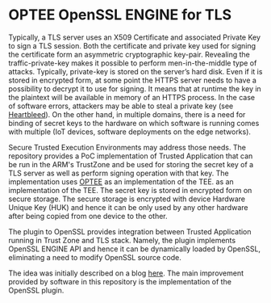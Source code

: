 # OPTEE OpenSSL ENGINE for TLS

Typically, a TLS server uses an X509 Certificate and associated Private Key to sign a TLS session. Both the certificate and private key used for signing the certificate form an asymmetric cryptographic key-pair. Revealing the traffic-private-key makes it possible to perform men-in-the-middle type of attacks. Typically, private-key is stored on the server’s hard disk. Even if it is stored in encrypted form, at some point the HTTPS server needs to have a possibility to decrypt it to use for signing. It means that at runtime the key in the plaintext will be available in memory of an HTTPS process. In the case of software errors, attackers may be able to steal a private key (see [Heartbleed](https://heartbleed.com/)). On the other hand, in multiple domains, there is a need for binding of secret keys to the hardware on which software is running comes with multiple (IoT devices, software deployments on the edge networks).

Secure Trusted Execution Environments may address those needs. The repository provides a PoC implementation of Trusted Application that can be run in the ARM's TrustZone and be used for storing the secret key of a TLS server as well as perform signing operation with that key. The implementation uses [OPTEE](https://www.op-tee.org/) as an implementation of the TEE.  as an implementation of the TEE. The secret key is stored in encrypted form on secure storage. The secure storage is encrypted with device Hardware Unique Key (HUK) and hence it can be only used by any other hardware after being copied from one device to the other.

The plugin to OpenSSL provides integration between Trusted Application running in Trust Zone and TLS stack. Namely, the plugin implements OpenSSL ENGINE API and hence it can be dynamically loaded by OpenSSL, eliminating a need to modify OpenSSL source code.


The idea was initially described on a blog [here](https://www.amongbytes.com/post/201904-tee-sign-delegator/). The main improvement provided by software in this repository is the implementation of the OpenSSL plugin.
